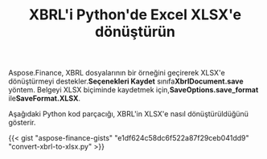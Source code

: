 ﻿---
title: XBRL'i Python'de Excel XLSX'e dönüştürün
linktitle: XBRL'i XLSX'e dönüştür
type: docs
weight: 10
url: /tr/python-net/convert-xbrl-to-xlsx/
description: Python Finance Kitaplık API, XBRL dosyalarının Excel XLSX'e dönüştürülmesini destekler. Lütfen bu makalede sağlanan koda bakın.
---
 Aspose.Finance, XBRL dosyalarının bir örneğini geçirerek XLSX'e dönüştürmeyi destekler.**Seçenekleri Kaydet** sınıfa**XbrlDocument.save** yöntem. Belgeyi XLSX biçiminde kaydetmek için,**SaveOptions.save_format** ile**SaveFormat.XLSX**.

Aşağıdaki Python kod parçacığı, XBRL'in XLSX'e nasıl dönüştürüldüğünü gösterir.

{{< gist "aspose-finance-gists" "e1df624c58dc6f522a87f29ceb041dd9" "convert-xbrl-to-xlsx.py" >}}
